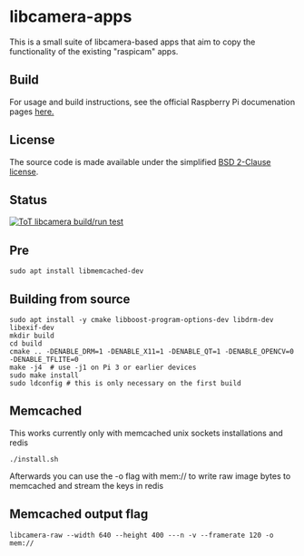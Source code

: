 # libcamera-apps

This is a small suite of libcamera-based apps that aim to copy the functionality of the existing "raspicam" apps. 

Build
-----
For usage and build instructions, see the official Raspberry Pi documenation pages [here.](https://www.raspberrypi.com/documentation/accessories/camera.html#libcamera-and-libcamera-apps)

License
-------

The source code is made available under the simplified [BSD 2-Clause license](https://spdx.org/licenses/BSD-2-Clause.html).

Status
------

[![ToT libcamera build/run test](https://github.com/raspberrypi/libcamera-apps/actions/workflows/libcamera-test.yml/badge.svg)](https://github.com/raspberrypi/libcamera-apps/actions/workflows/libcamera-test.yml)


## Pre

```
sudo apt install libmemcached-dev
```

## Building from source

```
sudo apt install -y cmake libboost-program-options-dev libdrm-dev libexif-dev
mkdir build
cd build
cmake .. -DENABLE_DRM=1 -DENABLE_X11=1 -DENABLE_QT=1 -DENABLE_OPENCV=0 -DENABLE_TFLITE=0
make -j4  # use -j1 on Pi 3 or earlier devices
sudo make install
sudo ldconfig # this is only necessary on the first build
```


## Memcached

This works currently only with memcached unix sockets installations and redis


```
./install.sh
```

Afterwards you can use the -o flag with mem:// to write raw image bytes to memcached and stream the keys in redis


## Memcached output flag

```
libcamera-raw --width 640 --height 400 ---n -v --framerate 120 -o mem://
```
